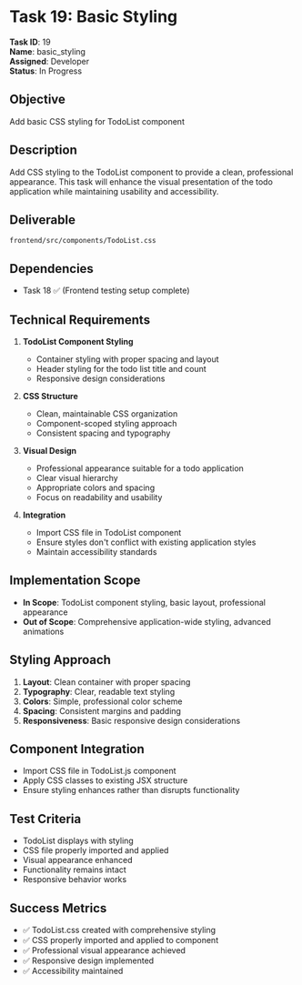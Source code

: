 # Task 19: Basic Styling
**Task ID**: 19  
**Name**: basic_styling  
**Assigned**: Developer  
**Status**: In Progress  

## Objective
Add basic CSS styling for TodoList component

## Description  
Add CSS styling to the TodoList component to provide a clean, professional appearance. This task will enhance the visual presentation of the todo application while maintaining usability and accessibility.

## Deliverable
`frontend/src/components/TodoList.css`

## Dependencies
- Task 18 ✅ (Frontend testing setup complete)

## Technical Requirements
1. **TodoList Component Styling**
   - Container styling with proper spacing and layout
   - Header styling for the todo list title and count
   - Responsive design considerations

2. **CSS Structure**
   - Clean, maintainable CSS organization
   - Component-scoped styling approach
   - Consistent spacing and typography

3. **Visual Design**
   - Professional appearance suitable for a todo application
   - Clear visual hierarchy
   - Appropriate colors and spacing
   - Focus on readability and usability

4. **Integration**
   - Import CSS file in TodoList component
   - Ensure styles don't conflict with existing application styles
   - Maintain accessibility standards

## Implementation Scope
- **In Scope**: TodoList component styling, basic layout, professional appearance
- **Out of Scope**: Comprehensive application-wide styling, advanced animations

## Styling Approach
1. **Layout**: Clean container with proper spacing
2. **Typography**: Clear, readable text styling
3. **Colors**: Simple, professional color scheme
4. **Spacing**: Consistent margins and padding
5. **Responsiveness**: Basic responsive design considerations

## Component Integration
- Import CSS file in TodoList.js component
- Apply CSS classes to existing JSX structure
- Ensure styling enhances rather than disrupts functionality

## Test Criteria
- TodoList displays with styling
- CSS file properly imported and applied
- Visual appearance enhanced
- Functionality remains intact
- Responsive behavior works

## Success Metrics
- ✅ TodoList.css created with comprehensive styling
- ✅ CSS properly imported and applied to component
- ✅ Professional visual appearance achieved
- ✅ Responsive design implemented
- ✅ Accessibility maintained